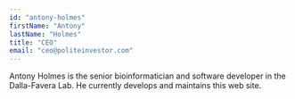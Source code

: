 ```yaml
---
id: "antony-holmes"
firstName: "Antony"
lastName: "Holmes"
title: "CEO"
email: "ceo@politeinvestor.com"
---
```


Antony Holmes is the senior bioinformatician and software developer in the <BlueLink to="/research-areas/faculty/riccardo-dalla-favera">Dalla-Favera Lab</BlueLink>. He currently develops and maintains this web site.</p>
